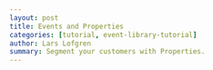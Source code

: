 ```yaml
---
layout: post
title: Events and Properties
categories: [tutorial, event-library-tutorial]
author: Lars Lofgren
summary: Segment your customers with Properties.
---
```

<div id="wistia_1083756b5d" class="wistia_embed wistia-embed" data-video-width="640" data-video-height="400"></div>

<script charset="ISO-8859-1" src="http://fast.wistia.com/static/E-v1.js">
</script>
<script type="text/javascript">
loadKMTrackableVideo("1083756b5d", "Events and Properties");
</script>